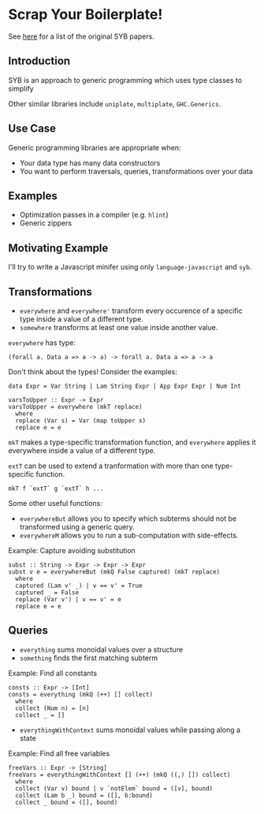 # Scrap Your Boilerplate!

See [here](http://research.microsoft.com/en-us/um/people/simonpj/papers/hmap/) for a list of the original SYB papers.

## Introduction

SYB is an approach to generic programming which uses type classes to simplify

Other similar libraries include `uniplate`, `multiplate`, `GHC.Generics`.

## Use Case

Generic programming libraries are appropriate when:

- Your data type has many data constructors
- You want to perform traversals, queries, transformations over your data

## Examples

- Optimization passes in a compiler (e.g. `hlint`)
- Generic zippers

## Motivating Example

I'll try to write a Javascript minifer using only `language-javascript` and `syb`.

## Transformations

- `everywhere` and `everywhere'` transform every occurence of a specific type inside a value of a different type.
- `somewhere` transforms at least one value inside another value.

`everywhere` has type:

    (forall a. Data a => a -> a) -> forall a. Data a => a -> a
    
Don't think about the types! Consider the examples:

    data Expr = Var String | Lam String Expr | App Expr Expr | Num Int
    
    varsToUpper :: Expr -> Expr
    varsToUpper = everywhere (mkT replace)
      where
      replace (Var s) = Var (map toUpper s)
      replace e = e
      
`mkT` makes a type-specific transformation function, and `everywhere` applies it everywhere inside a value of a different type.

`extT` can be used to extend a tranformation with more than one type-specific function.

    mkT f `extT` g `extT` h ...
      
Some other useful functions:

- `everywhereBut` allows you to specify which subterms should not be transformed using a generic query.
- `everywhereM` allows you to run a sub-computation with side-effects.

Example: Capture avoiding substitution

    subst :: String -> Expr -> Expr -> Expr
    subst v e = everywhereBut (mkQ False captured) (mkT replace)
      where
      captured (Lam v' _) | v == v' = True
      captured _ = False
      replace (Var v') | v == v' = e
      replace e = e

## Queries

- `everything` sums monoidal values over a structure
- `something` finds the first matching subterm

Example: Find all constants

    consts :: Expr -> [Int]
    consts = everything (mkQ (++) [] collect)
      where
      collect (Num n) = [n]
      collect _ = []
      
- `everythingWithContext` sums monoidal values while passing along a state      
      
Example: Find all free variables

    freeVars :: Expr -> [String]
    freeVars = everythingWithContext [] (++) (mkQ ((,) []) collect)
      where
      collect (Var v) bound | v `notElem` bound = ([v], bound)
      collect (Lam b _) bound = ([], b:bound)
      collect _ bound = ([], bound)

